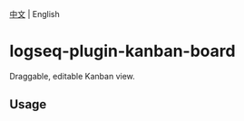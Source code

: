 [中文](README.md) | English

# logseq-plugin-kanban-board

Draggable, editable Kanban view.

## Usage
